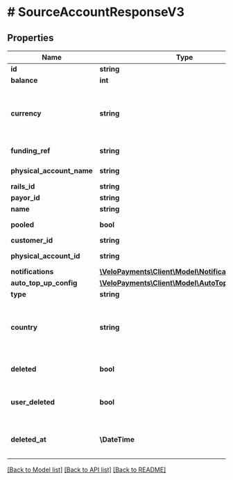# # SourceAccountResponseV3

## Properties

Name | Type | Description | Notes
------------ | ------------- | ------------- | -------------
**id** | **string** | Source Account Id |
**balance** | **int** | Decimal implied | [optional]
**currency** | **string** | Valid ISO 4217 3 letter currency code. See the &lt;a href&#x3D;\&quot;https://www.iso.org/iso-4217-currency-codes.html\&quot; target&#x3D;\&quot;_blank\&quot; a&gt;ISO specification&lt;/a&gt; for details. | [optional]
**funding_ref** | **string** | The funding reference (will not be set for DECOUPLED accounts). | [optional]
**physical_account_name** | **string** | The physical account name (will not be set for DECOUPLED accounts). | [optional]
**rails_id** | **string** |  |
**payor_id** | **string** |  | [optional]
**name** | **string** |  | [optional]
**pooled** | **bool** | The pooled account flag (will not be set for DECOUPLED accounts). | [optional]
**customer_id** | **string** |  | [optional]
**physical_account_id** | **string** | The physical account id (will not be set for DECOUPLED accounts). | [optional]
**notifications** | [**\VeloPayments\Client\Model\NotificationsV3**](NotificationsV3.md) |  | [optional]
**auto_top_up_config** | [**\VeloPayments\Client\Model\AutoTopUpConfigV3**](AutoTopUpConfigV3.md) |  | [optional]
**type** | **string** |  |
**country** | **string** | Valid ISO 3166 2 character country code. See the &lt;a href&#x3D;\&quot;https://www.iso.org/iso-3166-country-codes.html\&quot; target&#x3D;\&quot;_blank\&quot; a&gt;ISO specification&lt;/a&gt; for details. | [optional]
**deleted** | **bool** | An optional flag for whether the source account has been deleted. Only present in the response if true. | [optional]
**user_deleted** | **bool** | An optional flag for whether the source account has been deleted by a user. Only present in the response if true. | [optional]
**deleted_at** | **\DateTime** | An optional timestamp when the source account has been deleted. Only present in the response if deleted. | [optional]

[[Back to Model list]](../../README.md#models) [[Back to API list]](../../README.md#endpoints) [[Back to README]](../../README.md)
